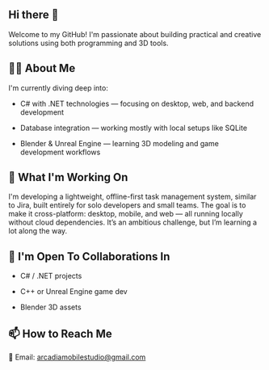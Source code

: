 ## Hi there 👋

Welcome to my GitHub! I'm passionate about building practical and creative solutions using both programming and 3D tools.

## 👨‍💻 About Me
I'm currently diving deep into:

- C# with .NET technologies — focusing on desktop, web, and backend development

- Database integration — working mostly with local setups like SQLite 

- Blender & Unreal Engine — learning 3D modeling and game development workflows

## 🚀 What I'm Working On

I'm developing a lightweight, offline-first task management system, similar to Jira, built entirely for solo developers and small teams. The goal is to make it cross-platform: desktop, mobile, and web — all running locally without cloud dependencies. It’s an ambitious challenge, but I’m learning a lot along the way.

## 🤝 I'm Open To Collaborations In

- C# / .NET projects

- C++ or Unreal Engine game dev

- Blender 3D assets

## 📫 How to Reach Me
📧 Email: arcadiamobilestudio@gmail.com
